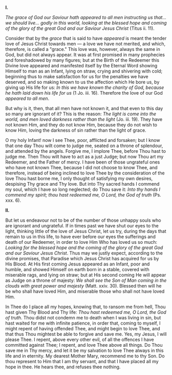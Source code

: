
**I\.**

*The grace of God our Saviour hath appeared to all men instructing us that... we should live... godly in this world, looking at the blessed hope and coming of the glory of the great God and our Saviour Jesus Christ* (Titus ii. 11).

Consider that by the *grace* that is said to have *appeared* is meant the tender love of Jesus Christ towards men — a love we have not merited, and which, therefore, is called a \"grace.\" This love was, however, always the same in God, but did not always appear. It was at first promised in many prophecies and foreshadowed by many figures; but at the Birth of the Redeemer this Divine love appeared and manifested itself by the Eternal Word showing Himself to man as an Infant, lying on straw, crying and shivering with cold; beginning thus to make satisfaction for us for the penalties we have deserved, and so making known to us the affection which He bore us, by giving up His life for us: *In this we have known the charity of God, because he hath laid down his life for us* (1 Jo. iii. 16). Therefore the love of our God *appeared to all men*.

But why is it, then, that all men have not known it, and that even to this day so many are ignorant of it? This is the reason: *The light is come into the world, and men loved darkness rather than the light* (Jo. iii. 19). They have not known Him, and they do not know Him, because they do not wish to know Him, loving the darkness of sin rather than the light of grace.

O my holy Infant! now I see Thee, poor, afflicted and forsaken; but I know that one day Thou wilt come to judge me, seated on a throne of splendour, and attended by the angels. Forgive me, I implore Thee, before Thou hast to judge me. Then Thou wilt have to act as a just Judge; but now Thou art my Redeemer, and the Father of mercy. I have been of those ungrateful ones who have not known Thee, because I did not choose to know Thee, and therefore, instead of being inclined to love Thee by the consideration of the love Thou hast borne me, I only thought of satisfying my own desires, despising Thy grace and Thy love. But into Thy sacred hands I commend my soul, which I have so long neglected; do Thou save it: *Into thy hands I commend my spirit; thou hast redeemed me, O Lord, the God of truth* (Ps. xxx. 6).

**II\.**

But let us endeavour not to be of the number of those unhappy souls who are ignorant and ungrateful. If in times past we have shut our eyes to the light, thinking little of the love of Jesus Christ, let us try, during the days that remain to us in this life, to have ever before our eyes the sufferings and death of our Redeemer, in order to love Him Who has loved us so much: *Looking for the blessed hope and the coming of the glory of the great God and our Saviour Jesus Christ*. Thus may we justly expect, according to the divine promises, that Paradise which Jesus Christ has acquired for us by His Blood. At His first coming Jesus appeared as an Infant, poor and humble, and showed Himself on earth born in a stable, covered with miserable rags, and lying on straw; but at His second coming He will appear as Judge on a throne of majesty: *We shall see the Son of Man coming in the clouds with great power and majesty* (Matt. xxiv. 30). Blessed then will he be who shall have loved Him, and miserable those who shall not have loved Him.

In Thee do I place all my hopes, knowing that, to ransom me from hell, Thou hast given Thy Blood and Thy life: *Thou hast redeemed me, O Lord, the God of truth*. Thou didst not condemn me to death when I was living in sin, but hast waited for me with infinite patience, in order that, coming to myself, I might repent of having offended Thee, and might begin to love Thee, and that thus Thou mightest be able to forgive and save me. Yes, my Jesus, I will please Thee. I repent, above every other evil, of all the offences I have committed against Thee; I repent, and love Thee above all things. Do Thou save me in Thy mercy, and let it be my salvation to love Thee always in this life and in eternity. My dearest Mother Mary, recommend me to thy Son. Do thou represent to Him that I am thy servant, and that I have placed all my hope in thee. He hears thee, and refuses thee nothing.

